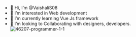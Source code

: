 - 👋 Hi, I’m @VaishaliS08
- 👀 I’m interested in Web development
- 🌱 I’m currently learning Vue Js framework
- 💞️ I’m looking to Collaborating with designers, developers.
![46207-programmer-1-1](https://user-images.githubusercontent.com/108576416/177005874-0f181988-44a3-4d4d-b7b9-b345bdd285a1.gif)





 
 


